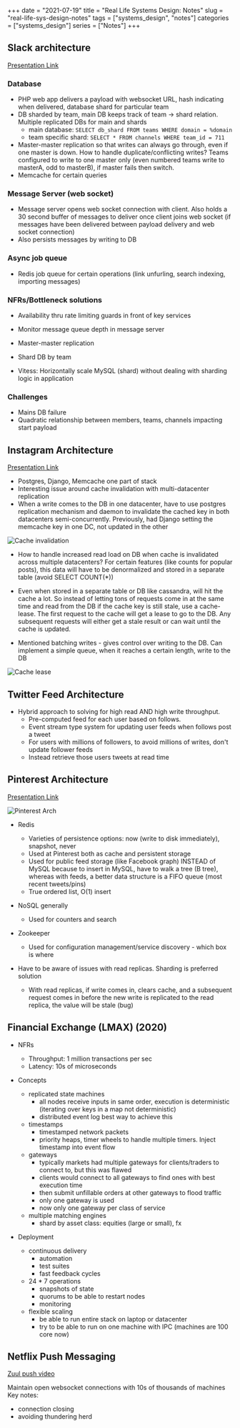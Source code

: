 +++ 
date = "2021-07-19" 
title = "Real Life Systems Design: Notes" 
slug = "real-life-sys-design-notes" 
tags = ["systems_design", "notes"] 
categories = ["systems_design"] 
series = ["Notes"] 
+++

## Slack architecture

[Presentation Link](https://www.infoq.com/presentations/slack-infrastructure/)

### Database

- PHP web app delivers a payload with websocket URL, hash indicating when delivered, database shard for particular team
- DB sharded by team, main DB keeps track of team -> shard relation. Multiple replicated DBs for main and shards
  - main database: `SELECT db_shard FROM teams WHERE domain = %domain`
  - team specific shard: `SELECT * FROM channels WHERE team_id = 711`
- Master-master replication so that writes can always go through, even if one master is down. How to handle duplicate/conflicting writes? Teams configured to write to one master only (even numbered teams write to masterA, odd to masterB), if master fails then switch.
- Memcache for certain queries

### Message Server (web socket)

- Message server opens web socket connection with client. Also holds a 30 second buffer of messages to deliver once client joins web socket (if messages have been delivered between payload delivery and web socket connection)
- Also persists messages by writing to DB

### Async job queue

- Redis job queue for certain operations (link unfurling, search indexing, importing messages)

### NFRs/Bottleneck solutions
- Availability thru rate limiting guards in front of key services
- Monitor message queue depth in message server
- Master-master replication
- Shard DB by team

- Vitess: Horizontally scale MySQL (shard) without dealing with sharding logic in application

### Challenges
- Mains DB failure
- Quadratic relationship between members, teams, channels impacting start payload

## Instagram Architecture

[Presentation Link](https://www.infoq.com/presentations/instagram-scale-infrastructure/)

- Postgres, Django, Memcache one part of stack
- Interesting issue around cache invalidation with multi-datacenter replication
- When a write comes to the DB in one datacenter, have to use postgres replication mechanism and daemon to invalidate the cached key in both datacenters semi-concurrently. Previously, had Django setting the memcache key in one DC, not updated in the other

![Cache invalidation](https://raw.githubusercontent.com/jkapl/joelkaplandev/master/static/insta_cache_invalidate.png?raw=true)

- How to handle increased read load on DB when cache is invalidated across multiple datacenters? For certain features (like counts for popular posts), this data will have to be denormalized and stored in a separate table (avoid SELECT COUNT(*))
- Even when stored in a separate table or DB like cassandra, will hit the cache a lot. So instead of letting tons of requests come in at the same time and read from the DB if the cache key is still stale, use a cache-lease. The first request to the cache will get a lease to go to the DB. Any subsequent requests will either get a stale result or can wait until the cache is updated.

- Mentioned batching writes - gives control over writing to the DB. Can implement a simple queue, when it reaches a certain length, write to the DB

![Cache lease](https://raw.githubusercontent.com/jkapl/joelkaplandev/master/static/insta_cache_lease.png?raw=true)

## Twitter Feed Architecture

- Hybrid approach to solving for high read AND high write throughput.
  - Pre-computed feed for each user based on follows. 
  - Event stream type system for updating user feeds when follows post a tweet
  - For users with millions of followers, to avoid millions of writes, don't update follower feeds
  - Instead retrieve those users tweets at read time

## Pinterest Architecture

[Presentation Link](https://www.youtube.com/watch?v=jQNCuD_hxdQ)


![Pinterest Arch](https://raw.githubusercontent.com/jkapl/joelkaplandev/master/static/pinterest_arch.png?raw=true)

- Redis
  - Varieties of persistence options: now (write to disk immediately), snapshot, never
  - Used at Pinterest both as cache and persistent storage
  - Used for public feed storage (like Facebook graph) INSTEAD of MySQL because to insert in MySQL, have to walk a tree (B tree), whereas with feeds, a better data structure is a FIFO queue (most recent tweets/pins)
  - True ordered list, O(1) insert

- NoSQL generally
  - Used for counters and search

- Zookeeper
  - Used for configuration management/service discovery - which box is where

- Have to be aware of issues with read replicas. Sharding is preferred solution
  - With read replicas, if write comes in, clears cache, and a subsequent request comes in before the new write is replicated to the read replica, the value will be stale (bug)


## Financial Exchange (LMAX) (2020)

- NFRs
  - Throughput: 1 million transactions per sec
  - Latency: 10s of microseconds

- Concepts
  - replicated state machines
    - all nodes receive inputs in same order, execution is deterministic (iterating over keys in a map not deterministic)
    - distributed event log best way to achieve this
  - timestamps
    - timestamped network packets
    - priority heaps, timer wheels to handle multiple timers. Inject timestamp into event flow
  - gateways
    - typically markets had multiple gateways for clients/traders to connect to, but this was flawed
    - clients would connect to all gateways to find ones with best execution time
    - then submit unfillable orders at other gateways to flood traffic
    - only one gateway is used
    - now only one gateway per class of service
  - multiple matching engines
    - shard by asset class: equities (large or small), fx

- Deployment
  - continuous delivery
    - automation
    - test suites
    - fast feedback cycles
  - 24 * 7 operations
    - snapshots of state
    - quorums to be able to restart nodes
    - monitoring
  - flexible scaling
    - be able to run entire stack on laptop or datacenter
    - try to be able to run on one machine with IPC (machines are 100 core now)

## Netflix Push Messaging

[Zuul push video](https://www.youtube.com/watch?v=6w6E_B55p0E)
  
Maintain open websocket connections with 10s of thousands of machines
Key notes:
- connection closing
- avoiding thundering herd
